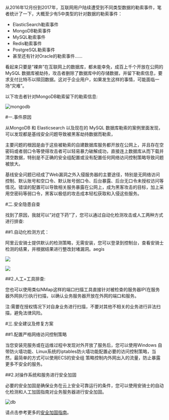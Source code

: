从2016年12月份到2017年，互联网用户陆续遭受到不同类型数据的勒索事件，笔者统计了一下，大概至少有5中类型的针对数据的勒索事件：

- ElasticSearch勒索事件
- MongoDB勒索事件
- MySQL勒索事件
- Redis勒索事件
- PostgreSQL勒索事件
- 甚至还有针对Oracle的勒索事件……

看起来只要是“裸奔”在互联网上的数据库，都未能幸免，成百上千个开放在公网的 MySQL 数据库被劫持，攻击者删除了数据库中的存储数据，并留下勒索信息，要求支付比特币以赎回数据。这对于企业用户，如果发生这样的事情，可能面临一场“灾难”。

以下攻击者针对MongoDB勒索留下的勒索信息:

![mongodb](http://docs-aliyun.cn-hangzhou.oss.aliyun-inc.com/assets/pic/60893/cn_zh/1508896175099/%E5%8B%92%E7%B4%A2.jpg)

#一.事件原因

从MongoDB 和 Elasticsearch 以及现在的 MySQL 数据库勒索的案例里面发现，可以发现都是基线安全问题导致被黑客劫持数据而勒索，

主要问题的根因是由于这些被勒索的自建数据库服务都开放在公网上，并且存在空密码或者弱口令等使得攻击者可以轻易暴力破解成功，直接连上数据库从而下载并清空数据，特别是不正确的安全组配置或没有配置任何网络访问控制策略导致问题被放大。

基线安全问题已经成了Web漏洞之外入侵服务器的主要途径，特别是无网络访问控制、默认账号和空口令、默认账号弱口令、后台暴露、后台无口令未授权访问等情况。错误的配置可以导致相关服务暴露在公网上，成为黑客攻击的目标，加上采用空密码等弱口令，黑客以极低的攻击成本轻松获取和入侵这些服务。

#二.安全隐患自查

找到了原因，我就可以”对症下药”了，您可以通过自动化检测攻击或人工两种方式进行排查:

##1.自动化检测方式：

阿里云安骑士提供默认的检测策略，无需安装，您可以登录到控制台，查看安骑士检测的结果，并根据结果进行整改封堵漏洞。aegis

![](http://docs-aliyun.cn-hangzhou.oss.aliyun-inc.com/assets/pic/60893/cn_zh/1508896421466/qiy.jpg)

![](http://docs-aliyun.cn-hangzhou.oss.aliyun-inc.com/assets/pic/60893/cn_zh/1508896443507/mysql.jpg)

##2.人工+工具排查:

您也可以使用类似NMap这样的端口扫描工具直接针对被检查的服务器IP(在服务器外网执行)执行扫描，以确认业务服务器开放在外网的端口和服务。

注:需要在授权情况下对自身业务进行扫描，不要对其他不相关的业务进行非法扫描，避免法律风险。

#三.安全建议及修复方案

##1.配置严格网络访问控制策略

当您安装完服务或在运维过程中发现对外开放了服务后，您可以使用Windows 自带防火墙功能、Linux系统的iptables防火墙功能配置必要的访问控制策略，当然，最简单的方式可以使用ECS的安全组 策略控制内外网出入的流量，防止暴露更多不安全的服务。

##2.对操作系统和服务进行安全加固

必要的安全加固是确保业务在云上安全可靠运行的条件，您可以使用安骑士的自动化检测和人工加固指南对业务服务器进行安全加固。

![db](http://docs-aliyun.cn-hangzhou.oss.aliyun-inc.com/assets/pic/60893/cn_zh/1508896757703/db.jpg)

请点击参考更多的[安全加固指南](https://help.aliyun.com/knowledge_list/60793.html?spm=5176.7760893.2.3.3CWRla)。